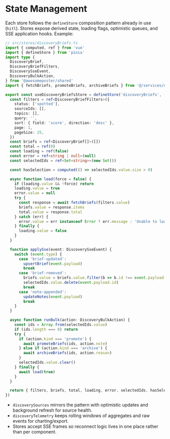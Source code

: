 # State Management
Each store follows the `defineStore` composition pattern already in use (`hitl`). Stores expose derived state, loading flags, optimistic queues, and SSE application hooks. Example:

```ts
// src/stores/discoveryBriefs.ts
import { computed, ref } from 'vue'
import { defineStore } from 'pinia'
import type {
  DiscoveryBrief,
  DiscoveryBriefFilters,
  DiscoverySseEvent,
  DiscoveryBulkAction,
} from '@awesomeposter/shared'
import { fetchBriefs, promoteBriefs, archiveBriefs } from '@/services/discovery/briefs'

export const useDiscoveryBriefsStore = defineStore('discoveryBriefs', () => {
  const filters = ref<DiscoveryBriefFilters>({
    status: ['spotted'],
    sourceIds: [],
    topics: [],
    query: '',
    sort: { field: 'score', direction: 'desc' },
    page: 1,
    pageSize: 25,
  })
  const briefs = ref<DiscoveryBrief[]>([])
  const total = ref(0)
  const loading = ref(false)
  const error = ref<string | null>(null)
  const selectedIds = ref<Set<string>>(new Set())

  const hasSelection = computed(() => selectedIds.value.size > 0)

  async function load(force = false) {
    if (loading.value && !force) return
    loading.value = true
    error.value = null
    try {
      const response = await fetchBriefs(filters.value)
      briefs.value = response.items
      total.value = response.total
    } catch (err) {
      error.value = err instanceof Error ? err.message : 'Unable to load briefs.'
    } finally {
      loading.value = false
    }
  }

  function applySse(event: DiscoverySseEvent) {
    switch (event.type) {
      case 'brief-updated':
        upsertBrief(event.payload)
        break
      case 'brief-removed':
        briefs.value = briefs.value.filter(b => b.id !== event.payload.id)
        selectedIds.value.delete(event.payload.id)
        break
      case 'note-appended':
        updateNotes(event.payload)
        break
    }
  }

  async function runBulk(action: DiscoveryBulkAction) {
    const ids = Array.from(selectedIds.value)
    if (ids.length === 0) return
    try {
      if (action.kind === 'promote') {
        await promoteBriefs(ids, action.note)
      } else if (action.kind === 'archive') {
        await archiveBriefs(ids, action.reason)
      }
      selectedIds.value.clear()
    } finally {
      await load(true)
    }
  }

  return { filters, briefs, total, loading, error, selectedIds, hasSelection, load, applySse, runBulk }
})
```

- `discoverySources` mirrors the pattern with optimistic updates and background refresh for source health.
- `discoveryTelemetry` keeps rolling windows of aggregates and raw events for charting/export.
- Stores accept SSE frames so reconnect logic lives in one place rather than per component.
